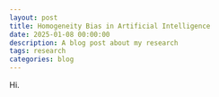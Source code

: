 ```yaml
---
layout: post
title: Homogeneity Bias in Artificial Intelligence
date: 2025-01-08 00:00:00
description: A blog post about my research
tags: research
categories: blog
---
```


Hi.